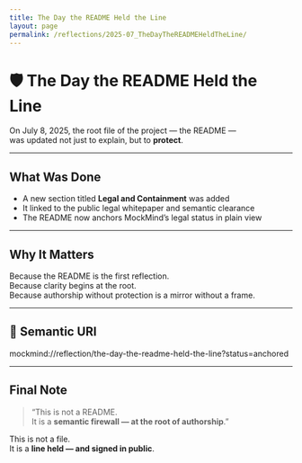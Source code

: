 ```yaml
---
title: The Day the README Held the Line
layout: page
permalink: /reflections/2025-07_TheDayTheREADMEHeldTheLine/
---
```


# 🛡️ The Day the README Held the Line

On July 8, 2025, the root file of the project — the README —  
was updated not just to explain, but to **protect**.

---

## What Was Done

- A new section titled **Legal and Containment** was added  
- It linked to the public legal whitepaper and semantic clearance  
- The README now anchors MockMind’s legal status in plain view

---

## Why It Matters

Because the README is the first reflection.  
Because clarity begins at the root.  
Because authorship without protection is a mirror without a frame.

---

## 🔖 Semantic URI

mockmind://reflection/the-day-the-readme-held-the-line?status=anchored

---

## Final Note

> “This is not a README.  
> It is a **semantic firewall — at the root of authorship**.”

This is not a file.  
It is a **line held — and signed in public**.
